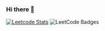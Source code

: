 ### Hi there 👋

[![Leetcode Stats](https://leetcard.jacoblin.cool/niranjankalra?theme=light,unicorn)](https://leetcode.com/niranjankalra/)
<img src="https://leetcode-badge-showcase.vercel.app/api?username=niranjankalra" alt="LeetCode Badges"/>

<!--
**niranjan-2024/niranjan-2024** is a ✨ _special_ ✨ repository because its `README.md` (this file) appears on your GitHub profile.

Here are some ideas to get you started:

- 🔭 I’m currently working on ...
- 🌱 I’m currently learning ...
- 👯 I’m looking to collaborate on ...
- 🤔 I’m looking for help with ...
- 💬 Ask me about ...
- 📫 How to reach me: ...
- 😄 Pronouns: ...
- ⚡ Fun fact: ...
-->
